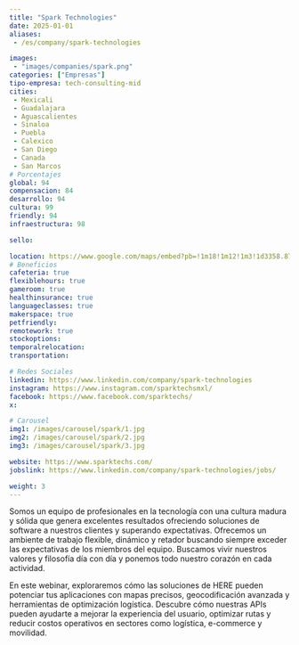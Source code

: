 ```yaml
---
title: "Spark Technologies"
date: 2025-01-01
aliases:
 - /es/company/spark-technologies

images: 
 - "images/companies/spark.png"
categories: ["Empresas"]
tipo-empresa: tech-consulting-mid
cities: 
 - Mexicali 
 - Guadalajara
 - Aguascalientes
 - Sinaloa
 - Puebla
 - Calexico
 - San Diego
 - Canada
 - San Marcos
# Porcentajes  
global: 94
compensacion: 84
desarrollo: 94
cultura: 99
friendly: 94
infraestructura: 98 

sello: 

location: https://www.google.com/maps/embed?pb=!1m18!1m12!1m3!1d3358.8799263666774!2d-115.47650262488317!3d32.66263928982344!2m3!1f0!2f0!3f0!3m2!1i1024!2i768!4f13.1!3m3!1m2!1s0x80d77aa7f049389b%3A0x40b83f40d15b5f7c!2sAv.%20Alvaro%20Obregon%201170%2C%20Segunda%2C%2021100%20Mexicali%2C%20B.C.!5e0!3m2!1sen!2smx!4v1739904418796!5m2!1sen!2smx
# Beneficios
cafeteria: true
flexiblehours: true
gameroom: true
healthinsurance: true
languageclasses: true
makerspace: true
petfriendly: 
remotework: true
stockoptions: 
temporalrelocation: 
transportation: 

# Redes Sociales
linkedin: https://www.linkedin.com/company/spark-technologies
instagram: https://www.instagram.com/sparktechsmxl/
facebook: https://www.facebook.com/sparktechs/
x: 

# Carousel
img1: /images/carousel/spark/1.jpg
img2: /images/carousel/spark/2.jpg
img3: /images/carousel/spark/3.jpg

website: https://www.sparktechs.com/
jobslink: https://www.linkedin.com/company/spark-technologies/jobs/

weight: 3
---
```


Somos un equipo de profesionales en la tecnología con una cultura madura y sólida que genera excelentes resultados ofreciendo soluciones de software a nuestros clientes y superando expectativas. 
Ofrecemos un ambiente de trabajo flexible, dinámico y retador buscando siempre exceder las expectativas de los miembros del equipo. 
Buscamos vivir nuestros valores y filosofía día con día y ponemos todo nuestro corazón en cada actividad.



En este webinar, exploraremos cómo las soluciones de HERE pueden potenciar tus aplicaciones con mapas precisos, geocodificación avanzada y herramientas de optimización logística. Descubre cómo nuestras APIs pueden ayudarte a mejorar la experiencia del usuario, optimizar rutas y reducir costos operativos en sectores como logística, e-commerce y movilidad. 